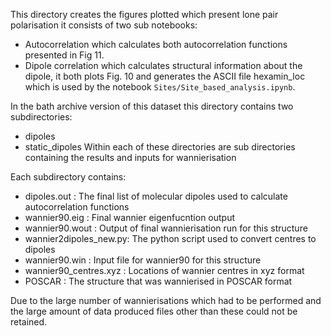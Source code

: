 This directory creates the figures plotted which present lone pair polarisation it consists of two sub notebooks:
- Autocorrelation which calculates both autocorrelation functions presented in Fig 11.
- Dipole correlation which calculates structural information about the dipole, it both plots Fig. 10 and generates the ASCII file hexamin_loc which is used by the notebook `Sites/Site_based_analysis.ipynb`.

In the bath archive version of this dataset this directory contains two subdirectories:
- dipoles
- static_dipoles
Within each of these directories are sub directories containing the results and inputs for wannierisation

Each subdirectory contains:
- dipoles.out	: The final list of molecular dipoles used to calculate autocorrelation functions
- wannier90.eig	: Final wannier eigenfucntion output
- wannier90.wout : Output of final wannierisation run for this structure
- wannier2dipoles_new.py: The python script used to convert centres to dipoles
- wannier90.win	: Input file for wannier90 for this structure
- wannier90_centres.xyz : Locations of wannier centres in xyz format
- POSCAR : The structure that was wannierised in POSCAR format

Due to the large number of wannierisations which had to be performed and the large amount of data produced files other than these could not be retained.
